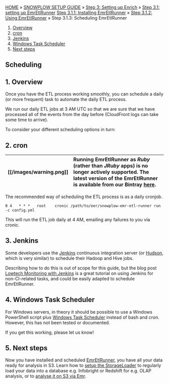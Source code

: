 <a name="top" />

[HOME](Home) » [SNOWPLOW SETUP GUIDE](Setting-up-Snowplow) » [Step 3: Setting up Enrich](Setting-up-enrich) » [Step 3.1: setting up EmrEtlRunner](Setting-up-EmrEtlRunner) [Step 3.1.1: Installing EmrEtlRunner](1-Installing-EmrEtlRunner) » [Step 3.1.2: Using EmrEtlRunner](2-Using-EmrEtlRunner) » Step 3.1.3: Scheduling EmrEtlRunner

1. [Overview](#scheduling-overview)
2. [cron](#cron)
3. [Jenkins](#jenkins)
4. [Windows Task Scheduler](#windows)
5. [Next steps](#next-steps)

<a name="scheduling"/>

## Scheduling

<a name="scheduling-overview"/>

## 1. Overview

Once you have the ETL process working smoothly, you can schedule a daily
(or more frequent) task to automate the daily ETL process.

We run our daily ETL jobs at 3 AM UTC so that we are sure that we have
processed all of the events from the day before (CloudFront logs can
take some time to arrive).

To consider your different scheduling options in turn:

<a name="cron"/>

## 2. cron

[[/images/warning.png]] | Running EmrEtlRunner as *Ruby* (rather than *JRuby* apps) is no longer actively supported. The latest version of the EmrEtlRunner is available from our Bintray [here](http://dl.bintray.com/snowplow/snowplow-generic/snowplow_emr_r91_stonehenge.zip).
---|:---

The recommended way of scheduling the ETL process is as a daily cronjob.

    0 4   * * *   root    cronic /path/to/eer/snowplow-emr-etl-runner run -c config.yml

This will run the ETL job daily at 4 AM, emailing any failures to you via cronic.

<a name="jenkins"/>

## 3. Jenkins

Some developers use the [Jenkins][jenkins] continuous integration server (or
[Hudson][hudson], which is very similar) to schedule their Hadoop and Hive jobs.

Describing how to do this is out of scope for this guide, but the blog post
[Lowtech Monitoring with Jenkins][jenkins-tutorial] is a great tutorial on using
Jenkins for non-CI-related tasks, and could be easily adapted to schedule
EmrEtlRunner.

<a name="windows"/>

## 4. Windows Task Scheduler

For Windows servers, in theory it should be possible to use a Windows PowerShell
script plus [Windows Task Scheduler][windows-task-scheduler] instead of bash and cron. However, this has not been tested or documented.

If you get this working, please let us know!

<a name="next-steps" />

## 5. Next steps

Now you have installed and scheduled [EmrEtlRunner][emr-etl-runner], you have all your data ready for analysis in S3. Learn how to [setup the StorageLoader][storage-loader] to regularly load your data into a database e.g. Infobright or Redshift for e.g. OLAP analysis, or to [analyse it on S3 via Emr][emr-analysis].


[emr-etl-runner]: https://github.com/snowplow/snowplow/tree/master/3-enrich/emr-etl-runner
[hive-etl]: https://github.com/snowplow/snowplow/tree/master/3-enrich/hive-etl
[trackers]: https://github.com/snowplow/snowplow/tree/master/1-trackers
[collectors]: https://github.com/snowplow/snowplow/tree/master/2-collectors
[getting-started]: http://snowplowanalytics.com/product/get-started.html

[git-install]: http://git-scm.com/book/en/Getting-Started-Installing-Git
[ruby-install]: http://www.ruby-lang.org/en/downloads/
[nokogiri-install]: http://nokogiri.org/tutorials/installing_nokogiri.html
[rubygems-install]: http://docs.rubygems.org/read/chapter/3

[config-yml]: https://github.com/snowplow/snowplow/tree/master/3-enrich/emr-etl-runner/config/config.yml
[bash-script]: https://github.com/snowplow/snowplow/blob/r76-changeable-hawk-eagle/3-enrich/emr-etl-runner/bin/snowplow-emr-etl-runner.sh

[cronic]: http://habilis.net/cronic/
[jenkins]: http://jenkins-ci.org/
[hudson]: http://hudson-ci.org/
[jenkins-tutorial]: http://blog.lusis.org/blog/2012/01/23/lowtech-monitoring-with-jenkins/
[windows-task-scheduler]: http://en.wikipedia.org/wiki/Windows_Task_Scheduler#Task_Scheduler_2.0

[storage-loader]: https://github.com/snowplow/snowplow/wiki/Setting-up-Snowplow#wiki-step4
[emr-analysis]: https://github.com/snowplow/snowplow/wiki/Setting-up-Snowplow#wiki-step5
